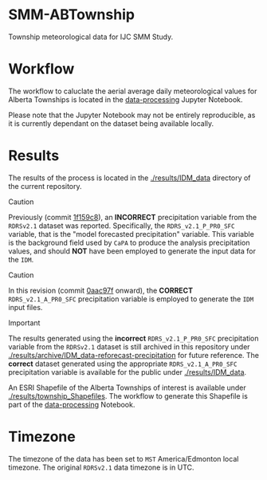 # SMM-ABTownship
Township meteorological data for IJC SMM Study. 

# Workflow
The workflow to caluclate the aerial average daily meteorological values for Alberta Townships is located in the [data-processing](./data-processing.ipynb) Jupyter Notebook.

Please note that the Jupyter Notebook may not be entirely reproducible, as it is currently dependant on the dataset being available locally.

# Results
The results of the process is located in the [./results/IDM_data](./results/IDM_data) directory of the current repository.

> [!CAUTION]
> Previously (commit [1f159c8](https://github.com/kasra-keshavarz/SMM-ABTownship/commit/1f159c87834ae10c7aed613a647dae1122686bfa)), an **INCORRECT** precipitation variable from the `RDRSv2.1` dataset was reported. Specifically, the `RDRS_v2.1_P_PR0_SFC` variable, that is the "model forecasted precipitation" variable. This variable is the background field used by `CaPA` to produce the analysis precipitation values, and should **NOT** have been employed to generate the input data for the `IDM`.

> [!CAUTION]
> In this revision (commit [0aac97f](https://github.com/kasra-keshavarz/SMM-ABTownship/commit/0aac97f46dd42a3aa5705a21be0021b6cb109650) onward), the **CORRECT** `RDRS_v2.1_A_PR0_SFC` precipitation variable is employed to generate the `IDM` input files.

> [!IMPORTANT]
> The results generated using the **incorrect** `RDRS_v2.1_P_PR0_SFC` precipitation variable from the `RDRSv2.1` dataset is still archived in this repository under [./results/archive/IDM_data-reforecast-precipitation](./results/archive/IDM_data-reforecast-precipitation) for future reference. The **correct** dataset generated using the appropriate `RDRS_v2.1_A_PR0_SFC` precipitation variable is available for the public under [./results/IDM_data](./results/IDM_data).

An ESRI Shapefile of the Alberta Townships of interest is available under [./results/township_Shapefiles](./results/township_Shapefiles). The workflow to generate this Shapefile is part of the [data-processing](./data-processing.ipynb) Notebook.

# Timezone
The timezone of the data has been set to `MST` America/Edmonton local timezone. The original `RDRSv2.1` data timezone is in UTC.
